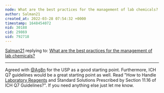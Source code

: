 ```yaml
---
node: What are the best practices for the management of lab chemicals?
author: Salman21
created_at: 2022-03-28 07:54:32 +0000
timestamp: 1648454072
nid: 30188
cid: 29869
uid: 792718
---
```




[Salman21](../profile/Salman21) replying to: [What are the best practices for the management of lab chemicals?](../notes/Rehan/03-25-2022/what-are-the-best-practices-for-the-management-of-lab-chemicals)

----
Agreed with [@Ag8n](/profile/Ag8n) for the USP as a good starting point. Furthermore, ICH Q7 guidelines would be a great starting point as well. Read "How to Handle [Laboratory Reagents](https://www.symteraanalytics.com/Blog/Handle-Laboratory-Reagents-and-Standard-Solutions) and Standard Solutions Prescribed by Section 11.16 of ICH Q7 Guidelines?". If you need anything else just let me know. 